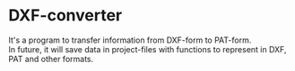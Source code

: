 DXF-converter
======
It's a program to transfer information from DXF-form to PAT-form.<br>
In future, it will save data in project-files with functions to represent in DXF, PAT and other formats.
